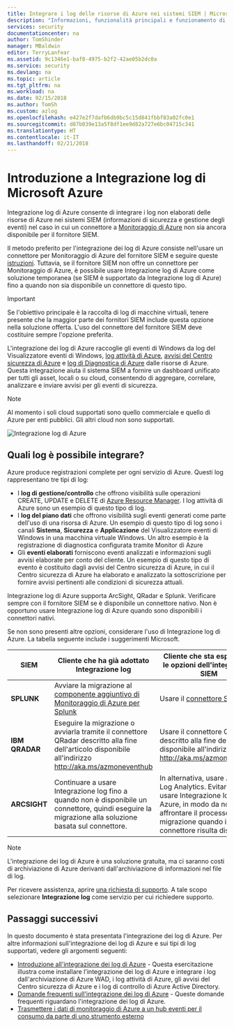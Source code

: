 ```yaml
---
title: Integrare i log delle risorse di Azure nei sistemi SIEM | Microsoft Docs
description: "Informazioni, funzionalità principali e funzionamento di Integrazione log di Azure."
services: security
documentationcenter: na
author: TomShinder
manager: MBaldwin
editor: TerryLanfear
ms.assetid: 9c1346e1-baf8-4975-b2f2-42ae05b2dc0a
ms.service: security
ms.devlang: na
ms.topic: article
ms.tgt_pltfrm: na
ms.workload: na
ms.date: 02/15/2018
ms.author: TomSh
ms.custom: azlog
ms.openlocfilehash: e427e2f7dafb6db9bc5c15d841fbbf83a02fc0e1
ms.sourcegitcommit: d87b039e13a5f8df1ee9d82a727e6bc04715c341
ms.translationtype: HT
ms.contentlocale: it-IT
ms.lasthandoff: 02/21/2018
---
```

# <a name="introduction-to-microsoft-azure-log-integration"></a>Introduzione a Integrazione log di Microsoft Azure

Integrazione log di Azure consente di integrare i log non elaborati delle risorse di Azure nei sistemi SIEM (informazioni di sicurezza e gestione degli eventi) nel caso in cui un connettore a [Monitoraggio di Azure](../monitoring-and-diagnostics/monitoring-get-started.md) non sia ancora disponibile per il fornitore SIEM.

Il metodo preferito per l'integrazione dei log di Azure consiste nell'usare un connettore per Monitoraggio di Azure del fornitore SIEM e seguire queste [istruzioni](../monitoring-and-diagnostics/monitor-stream-monitoring-data-event-hubs.md). Tuttavia, se il fornitore SIEM non offre un connettore per Monitoraggio di Azure, è possibile usare Integrazione log di Azure come soluzione temporanea (se SIEM è supportato da Integrazione log di Azure) fino a quando non sia disponibile un connettore di questo tipo.

>[!IMPORTANT]
>Se l'obiettivo principale è la raccolta di log di macchine virtuali, tenere presente che la maggior parte dei fornitori SIEM include questa opzione nella soluzione offerta. L'uso del connettore del fornitore SIEM deve costituire sempre l'opzione preferita.

L'integrazione dei log di Azure raccoglie gli eventi di Windows da log del Visualizzatore eventi di Windows, [log attività di Azure](../monitoring-and-diagnostics/monitoring-overview-activity-logs.md), [avvisi del Centro sicurezza di Azure](../security-center/security-center-intro.md) e [log di Diagnostica di Azure](../monitoring-and-diagnostics/monitoring-overview-of-diagnostic-logs.md) dalle risorse di Azure. Questa integrazione aiuta il sistema SIEM a fornire un dashboard unificato per tutti gli asset, locali o su cloud, consentendo di aggregare, correlare, analizzare e inviare avvisi per gli eventi di sicurezza.

>[!NOTE]
Al momento i soli cloud supportati sono quello commerciale e quello di Azure per enti pubblici. Gli altri cloud non sono supportati.

![Integrazione log di Azure][1]

## <a name="what-logs-can-i-integrate"></a>Quali log è possibile integrare?

Azure produce registrazioni complete per ogni servizio di Azure. Questi log rappresentano tre tipi di log:

* I **log di gestione/controllo** che offrono visibilità sulle operazioni CREATE, UPDATE e DELETE di [Azure Resource Manager](../azure-resource-manager/resource-group-overview.md). I log attività di Azure sono un esempio di questo tipo di log.
* I **log del piano dati** che offrono visibilità sugli eventi generati come parte dell'uso di una risorsa di Azure. Un esempio di questo tipo di log sono i canali **Sistema**, **Sicurezza** e **Applicazione** del Visualizzatore eventi di Windows in una macchina virtuale Windows. Un altro esempio è la registrazione di diagnostica configurata tramite Monitor di Azure
* Gli **eventi elaborati** forniscono eventi analizzati e informazioni sugli avvisi elaborate per conto del cliente. Un esempio di questo tipo di evento è costituito dagli avvisi del Centro sicurezza di Azure, in cui il Centro sicurezza di Azure ha elaborato e analizzato la sottoscrizione per fornire avvisi pertinenti alle condizioni di sicurezza attuali.

Integrazione log di Azure supporta ArcSight, QRadar e Splunk. Verificare sempre con il fornitore SIEM se è disponibile un connettore nativo. Non è opportuno usare Integrazione log di Azure quando sono disponibili i connettori nativi.

Se non sono presenti altre opzioni, considerare l'uso di Integrazione log di Azure. La tabella seguente include i suggerimenti Microsoft.

|**SIEM** | **Cliente che ha già adottato Integrazione log** | **Cliente che sta esplorando le opzioni dell'integrazione SIEM**|
|---------|--------------------------|-------------------------------------------|
|**SPLUNK** | Avviare la migrazione al [componente aggiuntivo di Monitoraggio di Azure per Splunk](https://splunkbase.splunk.com/app/3534/) | Usare il [connettore SPLUNK](https://splunkbase.splunk.com/app/3534/) |
|**IBM QRADAR** | Eseguire la migrazione o avviarla tramite il connettore QRadar descritto alla fine dell'articolo disponibile all'indirizzo http://aka.ms/azmoneventhub | Usare il connettore QRadar descritto alla fine dell'articolo disponibile all'indirizzo http://aka.ms/azmoneventhub  |
|**ARCSIGHT** | Continuare a usare Integrazione log fino a quando non è disponibile un connettore, quindi eseguire la migrazione alla soluzione basata sul connettore.  | In alternativa, usare Azure Log Analytics. Evitare di usare Integrazione log di Azure, in modo da non dover affrontare il processo di migrazione quando il connettore risulta disponibile. |

>[!NOTE]
>L'integrazione dei log di Azure è una soluzione gratuita, ma ci saranno costi di archiviazione di Azure derivanti dall'archiviazione di informazioni nel file di log.

Per ricevere assistenza, aprire [una richiesta di supporto](../azure-supportability/how-to-create-azure-support-request.md). A tale scopo selezionare **Integrazione log** come servizio per cui richiedere supporto.

## <a name="next-steps"></a>Passaggi successivi

In questo documento è stata presentata l'integrazione dei log di Azure. Per altre informazioni sull'integrazione dei log di Azure e sui tipi di log supportati, vedere gli argomenti seguenti:

* [Introduzione all'integrazione dei log di Azure](security-azure-log-integration-get-started.md) - Questa esercitazione illustra come installare l'integrazione dei log di Azure e integrare i log dall'archiviazione di Azure WAD, i log attività di Azure, gli avvisi del Centro sicurezza di Azure e i log di controllo di Azure Active Directory.
* [Domande frequenti sull'integrazione dei log di Azure](security-azure-log-integration-faq.md) - Queste domande frequenti riguardano l'integrazione dei log di Azure.
* [Trasmettere i dati di monitoraggio di Azure a un hub eventi per il consumo da parte di uno strumento esterno](../monitoring-and-diagnostics/monitor-stream-monitoring-data-event-hubs.md)

<!--Image references-->
[1]: ./media/security-azure-log-integration-overview/azure-log-integration.png
